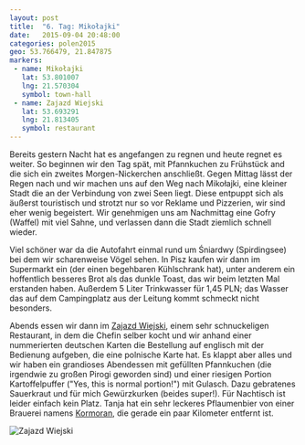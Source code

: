 ```yaml
---
layout: post
title:  "6. Tag: Mikołajki"
date:   2015-09-04 20:48:00
categories: polen2015
geo: 53.766479, 21.847875
markers:
 - name: Mikołajki
   lat: 53.801007
   lng: 21.570304
   symbol: town-hall
 - name: Zajazd Wiejski
   lat: 53.693291
   lng: 21.813405
   symbol: restaurant
---
```


Bereits gestern Nacht hat es angefangen zu regnen und heute regnet es weiter. So beginnen wir den Tag spät, mit 
Pfannkuchen zu Frühstück and die sich ein zweites Morgen-Nickerchen anschließt. Gegen Mittag lässt der Regen nach und
wir machen uns auf den Weg nach Mikołajki, eine kleiner Stadt die an der Verbindung von zwei Seen liegt. Diese entpuppt
sich als äußerst touristisch und strotzt nur so vor Reklame und Pizzerien, wir sind eher wenig begeistert. Wir 
genehmigen uns am Nachmittag eine Gofry (Waffel) mit viel Sahne, und verlassen dann die Stadt ziemlich schnell wieder.

Viel schöner war da die Autofahrt einmal rund um Śniardwy (Spirdingsee) bei dem wir scharenweise Vögel sehen. In
Pisz kaufen wir dann im Supermarkt ein (der einen begehbaren Kühlschrank hat), unter anderem ein hoffentlich besseres 
Brot als das dunkle Toast, das wir beim letzten Mal erstanden haben. Außerdem 5 Liter Trinkwasser für 1,45 PLN; das 
Wasser das auf dem Campingplatz aus der Leitung kommt schmeckt nicht besonders.

Abends essen wir dann im [Zajazd Wiejski](http://www.zajazdwiejski.pl/), einem sehr schnuckeligen Restaurant, in dem
die Chefin selber kocht und wir anhand einer nummerierten deutschen Karten die Bestellung auf englisch mit der Bedienung
aufgeben, die eine polnische Karte hat. Es klappt aber alles und wir haben ein grandioses Abendessen mit gefüllten
 Pfannkuchen (die irgendwie zu großen Pirogi geworden sind) und einer riesigen Portion Kartoffelpuffer ("Yes, this is
 normal portion!") mit Gulasch. Dazu gebratenes Sauerkraut und für mich Gewürzkurken (beides super!).
 Für Nachtisch ist leider einfach kein Platz. Tanja hat ein sehr leckeres Pflaumenbier
 von einer Brauerei namens [Kormoran](http://browarkormoran.pl/), die gerade ein paar Kilometer entfernt ist.
 
![Zajazd Wiejski](https://pbs.twimg.com/media/COE0v1HUYAEhTQH.jpg)
